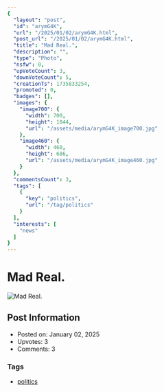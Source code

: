 ```yaml
---
{
  "layout": "post",
  "id": "arymG4K",
  "url": "/2025/01/02/arymG4K.html",
  "post_url": "/2025/01/02/arymG4K.html",
  "title": "Mad Real.",
  "description": "",
  "type": "Photo",
  "nsfw": 0,
  "upVoteCount": 3,
  "downVoteCount": 5,
  "creationTs": 1735833254,
  "promoted": 0,
  "badges": [],
  "images": {
    "image700": {
      "width": 700,
      "height": 1044,
      "url": "/assets/media/arymG4K_image700.jpg"
    },
    "image460": {
      "width": 460,
      "height": 686,
      "url": "/assets/media/arymG4K_image460.jpg"
    }
  },
  "commentsCount": 3,
  "tags": [
    {
      "key": "politics",
      "url": "/tag/politics"
    }
  ],
  "interests": [
    "news"
  ]
}
---
```


# Mad Real.

![Mad Real.](/assets/media/arymG4K_image700.jpg)

## Post Information

- Posted on: January 02, 2025
- Upvotes: 3
- Comments: 3

### Tags

- [politics](/tag/politics)
